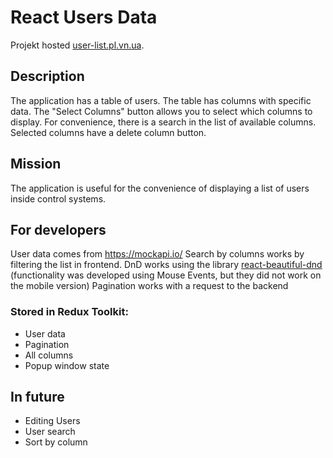 # React Users Data

Projekt hosted <a href="http://user-list.pl.vn.ua/">user-list.pl.vn.ua</a>.

## Description

The application has a table of users. The table has columns with specific data.
The "Select Columns" button allows you to select which columns to display. For convenience, there is a search in the list of available columns. Selected columns have a delete column button.

## Mission

The application is useful for the convenience of displaying a list of users inside control systems.

## For developers

User data comes from https://mockapi.io/
Search by columns works by filtering the list in frontend.
DnD works using the library <a href="https://github.com/atlassian/react-beautiful-dnd">react-beautiful-dnd</a> (functionality was developed using Mouse Events, but they did not work on the mobile version)
Pagination works with a request to the backend

### Stored in Redux Toolkit:

<ul>
  <li>User data</li>
  <li>Pagination</li>
  <li>All columns</li>
  <li>Popup window state</li>
</ul>

## In future

<ul>
  <li>Editing Users</li>
  <li>User search</li>
  <li>Sort by column</li>
</ul>
